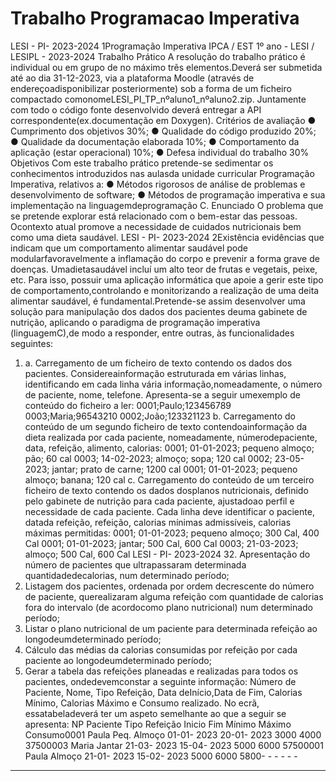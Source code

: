 # Trabalho Programacao Imperativa

LESI - PI- 2023-2024 1Programação Imperativa
IPCA / EST
1º ano - LESI / LESIPL - 2023-2024
Trabalho Prático
A resolução do trabalho prático é individual ou em grupo de no máximo trẽs elementos.Deverá ser submetida até ao dia 31-12-2023, via a plataforma Moodle (através de endereçoadisponibilizar posteriormente) sob a forma de um ficheiro compactado comonomeLESI_PI_TP_nºaluno1_nºaluno2.zip. Juntamente com todo o código fonte desenvolvido deverá entregar a API correspondente(ex.documentação em Doxygen). Critérios de avaliação
● Cumprimento dos objetivos 30%;
● Qualidade do código produzido 20%;
● Qualidade da documentação elaborada 10%;
● Comportamento da aplicação (estar operacional) 10%;
● Defesa individual do trabalho 30%
Objetivos
Com este trabalho prático pretende-se sedimentar os conhecimentos introduzidos nas aulasda unidade curricular Programação Imperativa, relativos a:
● Métodos rigorosos de análise de problemas e desenvolvimento de software;
● Métodos de programação imperativa e sua implementação na linguagemdeprogramação C. Enunciado
O problema que se pretende explorar está relacionado com o bem-estar das pessoas. Ocontexto atual promove a necessidade de cuidados nutricionais bem como uma dieta saudável.
LESI - PI- 2023-2024 2Existência evidências que indicam que um comportamento alimentar saudável pode modularfavoravelmente a inflamação do corpo e prevenir a forma grave de doenças. Umadietasaudável incluí um alto teor de frutas e vegetais, peixe, etc. Para isso, possuir uma aplicação informática que apoie a gerir este tipo de comportamento,controlando e monitorizando a realização de uma deita alimentar saudável, é fundamental.Pretende-se assim desenvolver uma solução para manipulação dos dados dos pacientes deuma gabinete de nutrição, aplicando o paradigma de programação imperativa (linguagemC),de modo a responder, entre outras, às funcionalidades seguintes:
1. a. Carregamento de um ficheiro de texto contendo os dados dos pacientes. Considereainformação estruturada em várias linhas, identificando em cada linha vária informação,nomeadamente, o número de paciente, nome, telefone. Apresenta-se a seguir umexemplo de conteúdo do ficheiro a ler:
0001;Paulo;123456789
0003;Maria;96543210
0002;João;123321123
b. Carregamento do conteúdo de um segundo ficheiro de texto contendoainformação da dieta realizada por cada paciente, nomeadamente, númerodepaciente, data, refeição, alimento, calorias:
0001; 01-01-2023; pequeno almoço; pão; 60 cal
0003; 14-02-2023; almoço; sopa; 120 cal
0002; 23-05-2023; jantar; prato de carne; 1200 cal
0001; 01-01-2023; pequeno almoço; banana; 120 cal
c. Carregamento do conteúdo de um terceiro ficheiro de texto contendo os dados dosplanos nutricionais, definido pelo gabinete de nutrição para cada paciente, ajustadoao perfil e necessidade de cada paciente. Cada linha deve identificar o paciente, datada refeição, refeição, calorias mínimas admissíveis, calorias máximas permitidas:
0001; 01-01-2023; pequeno almoço; 300 Cal, 400 Cal
0001; 01-01-2023; jantar; 500 Cal, 600 Cal
0003; 21-03-2023; almoço; 500 Cal, 600 Cal
LESI - PI- 2023-2024 32. Apresentação do número de pacientes que ultrapassaram determinada quantidadedecalorias, num determinado período;
3. Listagem dos pacientes, ordenada por ordem decrescente do número de paciente, querealizaram alguma refeição com quantidade de calorias fora do intervalo (de acordocomo plano nutricional) num determinado período;
4. Listar o plano nutricional de um paciente para determinada refeição ao longodeumdeterminado período;
5. Cálculo das médias da calorias consumidas por refeição por cada paciente ao longodeumdeterminado período;
6. Gerar a tabela das refeições planeadas e realizadas para todos os pacientes, ondedevemconstar a seguinte informação: Número de Paciente, Nome, Tipo Refeição, Data deInício,Data de Fim, Calorias Mínimo, Calorias Máximo e Consumo realizado. No ecrã, essatabeladeverá ter um aspeto semelhante ao que a seguir se apresenta:
NP Paciente
Tipo
Refeição
Inicio Fim Mínimo Máximo Consumo0001 Paula
Peq. Almoço
01-01- 2023
20-01- 2023 3000 4000 37500003 Maria Jantar
21-03- 2023
15-04- 2023 5000 6000 57500001 Paula Almoço
21-01- 2023
15-02- 2023 5000 6000 5800- - - - - -
- - - - - -